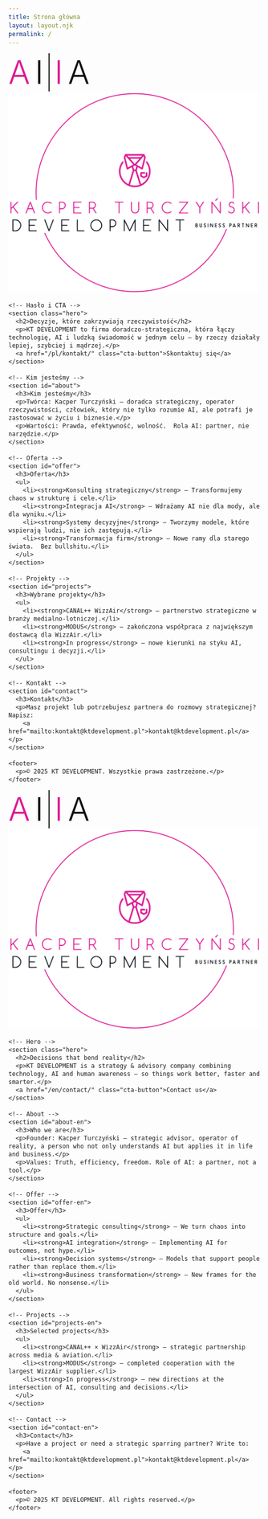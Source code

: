 ```yaml
---
title: Strona główna
layout: layout.njk
permalink: /
---
```


<style>
  /* === USUŃ SZARĄ LINIĘ POD NAGŁÓWKIEM === */
  header, .header{ border-bottom:none !important; box-shadow:none !important; }

  /* === NO-RELOAD LANGUAGE TOGGLE (widoczność bloków) === */
  html[data-lang="pl"] .lang-en{ display:none !important; }
  html[data-lang="en"] .lang-pl{ display:none !important; }
  .language-switcher a[aria-current="true"]{ font-weight:700; text-decoration:underline; }

  /* === AI|IA — wersja jak wcześniej (różowo-czarne, duże) === */
  :root{ --pink:#DF1995; --ink:#111; }
  .ai-lockup{ display:inline-grid; grid-auto-flow:column; align-items:center; gap: clamp(8px, 1.2vw, 16px); }
  .ai-lockup .ch{ line-height:1; font-weight:300; letter-spacing:0; font-size: clamp(64px, 8.5vw, 140px); }
  .ai-lockup .pink{ color: var(--pink); }
  .ai-lockup .ink{ color: var(--ink); }
  .ai-lockup .bar{ width: 2px; height: clamp(80px, 10vw, 150px); background: var(--ink); display:block; }

  @media (max-width: 1023px){
    .ai-lockup{ gap: clamp(6px, 2.5vw, 10px); }
    .ai-lockup .ch{ font-size: clamp(36px, 12vw, 64px); }
    .ai-lockup .bar{ height: clamp(42px, 14vw, 76px); }
  }
</style>

<main id="home" class="home">
  <!-- ================== POLSKI ================== -->
  <div class="lang-pl" lang="pl">
    <!-- Sekcja logotypów AI | IA oraz logotypu KT Development -->
    <section class="hero-logos">
      <div class="ai-lockup" role="img" aria-label="AI | IA">
        <span class="ch pink">A</span>
        <span class="ch ink">I</span>
        <span class="bar" aria-hidden="true"></span>
        <span class="ch pink">I</span>
        <span class="ch ink">A</span>
      </div>
      <div class="kt-logo">
        <img src="/base_logo_white_background.png" alt="Logo KT Development" />
      </div>
    </section>

    <!-- Hasło i CTA -->
    <section class="hero">
      <h2>Decyzje, które zakrzywiają rzeczywistość</h2>
      <p>KT DEVELOPMENT to firma doradczo-strategiczna, która łączy technologię, AI i ludzką świadomość w jednym celu – by rzeczy działały lepiej, szybciej i mądrzej.</p>
      <a href="/pl/kontakt/" class="cta-button">Skontaktuj się</a>
    </section>

    <!-- Kim jesteśmy -->
    <section id="about">
      <h3>Kim jesteśmy</h3>
      <p>Twórca: Kacper Turczyński – doradca strategiczny, operator rzeczywistości, człowiek, który nie tylko rozumie AI, ale potrafi je zastosować w życiu i biznesie.</p>
      <p>Wartości: Prawda, efektywność, wolność.  Rola AI: partner, nie narzędzie.</p>
    </section>

    <!-- Oferta -->
    <section id="offer">
      <h3>Oferta</h3>
      <ul>
        <li><strong>Konsulting strategiczny</strong> — Transformujemy chaos w strukturę i cele.</li>
        <li><strong>Integracja AI</strong> — Wdrażamy AI nie dla mody, ale dla wyniku.</li>
        <li><strong>Systemy decyzyjne</strong> — Tworzymy modele, które wspierają ludzi, nie ich zastępują.</li>
        <li><strong>Transformacja firm</strong> — Nowe ramy dla starego świata.  Bez bullshitu.</li>
      </ul>
    </section>

    <!-- Projekty -->
    <section id="projects">
      <h3>Wybrane projekty</h3>
      <ul>
        <li><strong>CANAL++ WizzAir</strong> — partnerstwo strategiczne w branży medialno-lotniczej.</li>
        <li><strong>MODUS</strong> — zakończona współpraca z największym dostawcą dla WizzAir.</li>
        <li><strong>In progress</strong> — nowe kierunki na styku AI, consultingu i decyzji.</li>
      </ul>
    </section>

    <!-- Kontakt -->
    <section id="contact">
      <h3>Kontakt</h3>
      <p>Masz projekt lub potrzebujesz partnera do rozmowy strategicznej?  Napisz:
        <a href="mailto:kontakt@ktdevelopment.pl">kontakt@ktdevelopment.pl</a></p>
    </section>

    <footer>
      <p>© 2025 KT DEVELOPMENT. Wszystkie prawa zastrzeżone.</p>
    </footer>
  </div>

  <!-- ================== ENGLISH ================== -->
  <div class="lang-en" lang="en">
    <!-- Logos section -->
    <section class="hero-logos">
      <div class="ai-lockup" role="img" aria-label="AI | IA">
        <span class="ch pink">A</span>
        <span class="ch ink">I</span>
        <span class="bar" aria-hidden="true"></span>
        <span class="ch pink">I</span>
        <span class="ch ink">A</span>
      </div>
      <div class="kt-logo">
        <img src="/base_logo_white_background.png" alt="KT Development logo" />
      </div>
    </section>

    <!-- Hero -->
    <section class="hero">
      <h2>Decisions that bend reality</h2>
      <p>KT DEVELOPMENT is a strategy & advisory company combining technology, AI and human awareness — so things work better, faster and smarter.</p>
      <a href="/en/contact/" class="cta-button">Contact us</a>
    </section>

    <!-- About -->
    <section id="about-en">
      <h3>Who we are</h3>
      <p>Founder: Kacper Turczyński — strategic advisor, operator of reality, a person who not only understands AI but applies it in life and business.</p>
      <p>Values: Truth, efficiency, freedom. Role of AI: a partner, not a tool.</p>
    </section>

    <!-- Offer -->
    <section id="offer-en">
      <h3>Offer</h3>
      <ul>
        <li><strong>Strategic consulting</strong> — We turn chaos into structure and goals.</li>
        <li><strong>AI integration</strong> — Implementing AI for outcomes, not hype.</li>
        <li><strong>Decision systems</strong> — Models that support people rather than replace them.</li>
        <li><strong>Business transformation</strong> — New frames for the old world. No nonsense.</li>
      </ul>
    </section>

    <!-- Projects -->
    <section id="projects-en">
      <h3>Selected projects</h3>
      <ul>
        <li><strong>CANAL++ × WizzAir</strong> — strategic partnership across media & aviation.</li>
        <li><strong>MODUS</strong> — completed cooperation with the largest WizzAir supplier.</li>
        <li><strong>In progress</strong> — new directions at the intersection of AI, consulting and decisions.</li>
      </ul>
    </section>

    <!-- Contact -->
    <section id="contact-en">
      <h3>Contact</h3>
      <p>Have a project or need a strategic sparring partner? Write to:
        <a href="mailto:kontakt@ktdevelopment.pl">kontakt@ktdevelopment.pl</a></p>
    </section>

    <footer>
      <p>© 2025 KT DEVELOPMENT. All rights reserved.</p>
    </footer>
  </div>
</main>

<script>
(function(){
  const LS_KEY = 'site_lang';
  const qs = new URLSearchParams(location.search);
  const urlLang = qs.get('lang');
  const saved = localStorage.getItem(LS_KEY);
  const navLang = (navigator.language || navigator.userLanguage || 'en').toLowerCase().startsWith('pl') ? 'pl' : 'en';
  let lang = (urlLang==='pl'||urlLang==='en') ? urlLang : (saved || navLang);

  function applyLang(newLang){
    lang = newLang;
    document.documentElement.setAttribute('data-lang', lang);
    localStorage.setItem(LS_KEY, lang);
    const params = new URLSearchParams(location.search);
    params.set('lang', lang);
    history.replaceState({}, '', location.pathname + '?' + params.toString() + location.hash);
    document.querySelectorAll('.language-switcher a').forEach(a=>{
      const code = (a.textContent||'').trim().toLowerCase();
      a.setAttribute('aria-current', code===lang ? 'true':'false');
      a.setAttribute('aria-pressed', code===lang ? 'true':'false');
    });
  }
  applyLang(lang);

  const switcher = document.querySelector('.language-switcher');
  if(switcher){
    switcher.addEventListener('click', function(e){
      const a = e.target.closest('a');
      if(!a) return;
      const code = (a.textContent||'').trim().toLowerCase();
      if(code==='pl' || code==='en'){
        e.preventDefault();
        applyLang(code);
      }
    }, true);
  }
})();
</script>

<script>
(function(){
  const labels = {
    pl: { home: 'Strona główna', offer: 'Oferta', projects: 'Projekty', blog: 'Blog', contact: 'Kontakt' },
    en: { home: 'Home',          offer: 'Offer',  projects: 'Projects', blog: 'Blog', contact: 'Contact' }
  };
  function normalize(href){
    try{ return new URL(href, location.origin).pathname; }catch(_){ return href||''; }
  }
  function setNavLabels(lang){
    const L = labels[lang] || labels.pl;
    document.querySelectorAll('header .nav a, #mobile-drawer nav a').forEach(a=>{
      const p = normalize(a.getAttribute('href'));
      let key = null;
      if (p==='/' || p==='/pl/' || p==='/pl/index/') key='home';
      else if (p.startsWith('/pl/oferta/')) key='offer';
      else if (p.startsWith('/pl/projekty/')) key='projects';
      else if (p.startsWith('/blog/')) key='blog';
      else if (p.startsWith('/pl/kontakt/')) key='contact';
      if(key) a.textContent = L[key];
    });
  }
  function currentLang(){ return document.documentElement.getAttribute('data-lang') || 'pl'; }
  setNavLabels(currentLang());
  new MutationObserver(muts=>{
    for(const m of muts){ if(m.type==='attributes' && m.attributeName==='data-lang'){ setNavLabels(currentLang()); break; } }
  }).observe(document.documentElement, { attributes:true });
})();
</script>

<script>
(function(){
  function currentLang(){ return document.documentElement.getAttribute('data-lang') || 'pl'; }
  function pathOf(href){ try{ return new URL(href, location.origin).pathname; }catch(_){ return href||''; } }
  function isHomeLink(a){
    const p = pathOf(a.getAttribute('href'));
    const t = (a.textContent||'').trim().toLowerCase();
    return t==='strona główna' || t==='home' || p==='/' || p==='/pl/' || p==='/pl/index/';
  }
  function rewriteHomeHrefs(){
    document.querySelectorAll('header .nav a, #mobile-drawer nav a').forEach(a=>{
      if(isHomeLink(a)) a.setAttribute('href','/?lang='+currentLang());
    });
  }
  rewriteHomeHrefs();
  new MutationObserver(m=>{
    for(const x of m){ if(x.type==='attributes' && x.attributeName==='data-lang'){ rewriteHomeHrefs(); break; }}
  }).observe(document.documentElement,{ attributes:true });

  document.addEventListener('click', function(e){
    const a = e.target.closest('a');
    if(!a || !isHomeLink(a)) return;
    e.preventDefault();
    const url='/?lang='+currentLang();
    if(location.pathname==='/' && new URLSearchParams(location.search).get('lang')===currentLang()){
      window.scrollTo({top:0, behavior:'smooth'});
    }else{
      location.assign(url);
    }
    const cb=document.getElementById('menu-toggle'); if(cb){ cb.checked=false; }
  }, true);
})();
</script>
